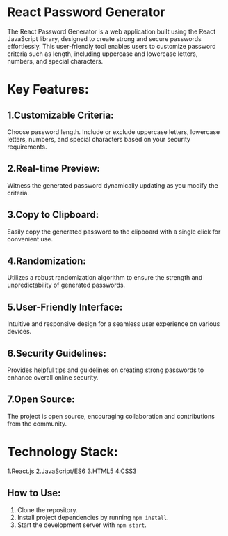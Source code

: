
# React Password Generator
The React Password Generator is a web application built using the React JavaScript library, designed to create strong and secure passwords effortlessly. This user-friendly tool enables users to customize password criteria such as length, including uppercase and lowercase letters, numbers, and special characters.

# Key Features:

## 1.Customizable Criteria:
Choose password length.
Include or exclude uppercase letters, lowercase letters, numbers, and special characters based on your security requirements.

## 2.Real-time Preview:
Witness the generated password dynamically updating as you modify the criteria.

## 3.Copy to Clipboard:
Easily copy the generated password to the clipboard with a single click for convenient use.

## 4.Randomization:
Utilizes a robust randomization algorithm to ensure the strength and unpredictability of generated passwords.

## 5.User-Friendly Interface:
Intuitive and responsive design for a seamless user experience on various devices.

## 6.Security Guidelines:
Provides helpful tips and guidelines on creating strong passwords to enhance overall online security.

## 7.Open Source:
The project is open source, encouraging collaboration and contributions from the community.

# Technology Stack:
1.React.js
2.JavaScript/ES6
3.HTML5
4.CSS3

## How to Use:
1. Clone the repository.
2. Install project dependencies by running `npm install`.
3. Start the development server with `npm start`.





